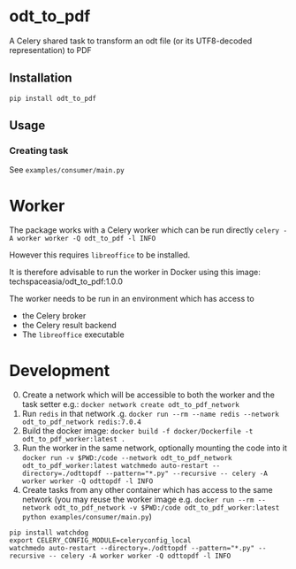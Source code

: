 odt_to_pdf
==========

A Celery shared task to transform an odt file (or its UTF8-decoded representation) to PDF

Installation
------------

`pip install odt_to_pdf`

Usage
-----

### Creating task

See `examples/consumer/main.py`

Worker
======

The package works with a Celery worker which can be run directly `celery -A worker worker -Q odt_to_pdf -l INFO`

However this requires `libreoffice` to be installed.

It is therefore advisable to run the worker in Docker using this image: techspaceasia/odt_to_pdf:1.0.0

The worker needs to be run in an environment which has access to
- the Celery broker
- the Celery result backend
- The `libreoffice` executable

Development
===========

0. Create a network which will be accessible to both the worker and the task setter e.g.: `docker network create odt_to_pdf_network`
1. Run `redis` in that network .g. `docker run --rm --name redis --network odt_to_pdf_network redis:7.0.4` 
2. Build the docker image: `docker build -f docker/Dockerfile -t odt_to_pdf_worker:latest .`
3. Run the worker in the same network, optionally mounting the code into it `docker run -v $PWD:/code --network odt_to_pdf_network odt_to_pdf_worker:latest watchmedo auto-restart --directory=./odttopdf --pattern="*.py" --recursive -- celery -A worker worker -Q odttopdf -l INFO`
4. Create tasks from any other container which has access to the same network (you may reuse the worker image e.g. `docker run --rm --network odt_to_pdf_network -v $PWD:/code odt_to_pdf_worker:latest python examples/consumer/main.py`)


```
pip install watchdog
export CELERY_CONFIG_MODULE=celeryconfig_local
watchmedo auto-restart --directory=./odttopdf --pattern="*.py" --recursive -- celery -A worker worker -Q odttopdf -l INFO
```